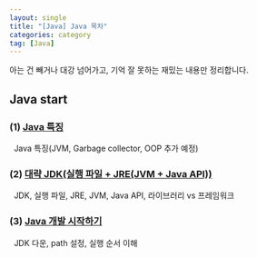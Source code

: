 ```yaml
---
layout: single
title: "[Java] Java 목차"
categories: category
tag: [Java]
---
```

아는 건 빼거나 대강 넘어가고, 기억 잘 못하는 재밌는 내용만 정리합니다.

## Java start

### (1) [Java 특징](/language/java-start-01)
&nbsp; Java 특징(JVM, Garbage collector, OOP 추가 예정)

### (2) [대략 JDK(실행 파일 + JRE(JVM + Java API))](/language/java-start-02)
&nbsp; JDK, 실행 파일, JRE, JVM, Java API, 라이브러리 vs 프레임워크

### (3) [Java 개발 시작하기](/language/java-start-03)
&nbsp; JDK 다운, path 설정, 실행 순서 이해 